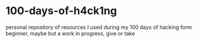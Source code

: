 # 100-days-of-h4ck1ng
personal repository of resources I used during my 100 days of hacking
form beginner, maybe but a work in progress, give or take